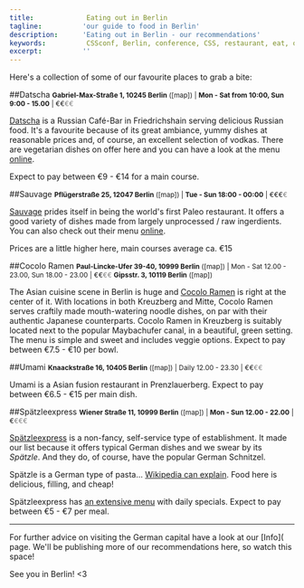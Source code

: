 ```yaml
---
title:             Eating out in Berlin
tagline:          'our guide to food in Berlin'
description:      'Eating out in Berlin - our recommendations'
keywords:          CSSconf, Berlin, conference, CSS, restaurant, eat, out, delicious, food
excerpt:          ''
---
```


Here's a collection of some of our favourite places to grab a bite:

##Datscha 
<span style="font-size:.85em;">**Gabriel-Max-Straße 1, 10245 Berlin** ([map]) | **Mon - Sat from 10:00, Sun 9:00 - 15.00** | €€<span style="color:grey">€€</span></span>

[Datscha](http://cafe-datscha.de/) is a Russian Café-Bar in Friedrichshain serving delicious Russian food. It's a favourite because of its great ambiance, yummy dishes at reasonable prices and, of course, an excellent selection of vodkas. There are vegetarian dishes on offer here and you can have a look at the menu [online]((http://cafe-datscha.de/speisekarte.html)).

Expect to pay between €9 - €14 for a main course.

##Sauvage 
<span style="font-size:.85em;">**Pflügerstraße 25, 12047 Berlin** ([map]) | **Tue - Sun 18:00 - 00:00** | €€€<span style="color:grey">€</span></span>

[Sauvage](http://sauvageberlin.com/en/) prides itself in being the world's first Paleo restaurant. It offers a good variety of dishes made from largely unprocessed / raw ingerdients. You can also check out their menu [online](http://cafe-datscha.de/speisekarte.html). 

Prices are a little higher here, main courses average ca. €15

##Cocolo Ramen 
<span style="font-size:.85em;">**Paul-Lincke-Ufer 39-40, 10999 Berlin** ([map]) | Mon - Sat 12.00 - 23.00, Sun 18.00 - 23.00 | €€<span style="color:grey">€€</span> 
**Gipsstr. 3, 10119 Berlin** ([map])</span>

The Asian cuisine scene in Berlin is huge and [Cocolo Ramen](https://www.facebook.com/pages/Cocolo-Ramen-X-Berg/480234328730559) is right at the center of it. With locations in both Kreuzberg and Mitte, Cocolo Ramen serves craftily made mouth-watering noodle dishes, on par with their authentic Japanese counterparts. Cocolo Ramen in Kreuzberg is suitably located next to the popular Maybachufer canal, in a beautiful, green setting. The menu is simple and sweet and includes veggie options. Expect to pay between €7.5 - €10 per bowl. 

##Umami 
<span style="font-size:.85em;">**Knaackstraße 16, 10405 Berlin** ([map]) | Daily 12.00 - 23.30 | €€<span style="color:grey">€€</span></span>

Umami is a Asian fusion restaurant in Prenzlauerberg. 
Expect to pay between €6.5 - €15 per main dish. 

##Spätzleexpress
<span style="font-size:.85em;">**Wiener Straße 11, 10999 Berlin** ([map]) | **Mon - Sun 12.00 - 22.00** | €<span style="color:grey">€€€</span></span>

[Spätzleexpress](http://www.spaetzleexpress.de/) is a non-fancy, self-service type of establishment. It made our list because it offers typical German dishes and we swear by its *Spätzle*. And they do, of course, have the popular German Schnitzel.

Spätzle is a German type of pasta... [Wikipedia can explain](https://en.wikipedia.org/wiki/Sp%C3%A4tzle). Food here is delicious, filling, and cheap!

Spätzleexpress has [an extensive menu](http://www.spaetzleexpress.de/en/food/) with daily specials. Expect to pay between €5 - €7 per meal.

<hr>

For further advice on visiting the German capital have a look at our [Info]( page. We'll be publishing more of our recommendations here, so watch this space!

See you in Berlin! <3
